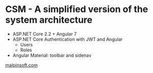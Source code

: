 # CSM - A simplified version of the system architecture
<ul>
  <li>ASP.NET Core 2.2 + Angular 7</li>
  <li>ASP.NET Core Authentication with JWT and Angular
    <ul>
       <li>Users</li>
       <li>Roles</li>
      </ul>
  </li>
  <li>Angular Material: toolbar and sidenav</li>

</ul>

<text>[malpinsoft.com](malpinsoft.com)</text>
